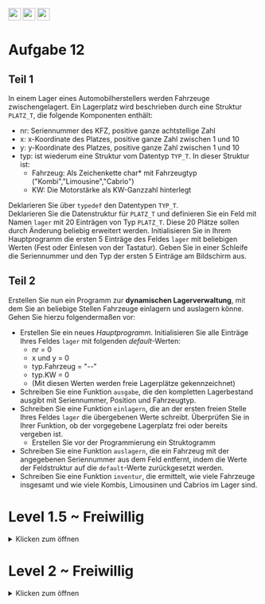 <a href="https://github.com/hshf1/VorlesungC/discussions"><img src="https://img.shields.io/badge/Allgemein-Q%26A-informational?logo=github" height="25"/></a>
<a href="https://github.com/hshf1/VorlesungC/discussions/categories/02_übungsaufgaben"><img src="https://img.shields.io/badge/Übungsaufgaben-Q%26A-informational?logo=c" height="25"/></a>
<a href="https://github.com/hshf1/VorlesungC/discussions/17"><img src="https://img.shields.io/badge/Aufgabe_bewerten-red?logo=c" height="25"/></a>

# Aufgabe 12

## Teil 1

In einem Lager eines Automobilherstellers werden Fahrzeuge zwischengelagert.
Ein Lagerplatz wird beschrieben durch eine Struktur ```PLATZ_T```, die folgende Komponenten enthält:

- nr:  Seriennummer des KFZ, positive ganze achtstellige Zahl
- x:   x-Koordinate des Platzes, positive ganze Zahl zwischen 1 und 10
- y:   y-Koordinate des Platzes, positive ganze Zahl zwischen 1 und 10
- typ: ist wiederum eine Struktur vom Datentyp ```TYP_T```. In dieser Struktur ist:
  - Fahrzeug: Als Zeichenkette char* mit Fahrzeugtyp ("Kombi","Limousine","Cabrio")
  - KW:       Die Motorstärke als KW-Ganzzahl hinterlegt

Deklarieren Sie über ```typedef``` den Datentypen ```TYP_T```.<br>
Deklarieren Sie die Datenstruktur für ```PLATZ_T``` und definieren Sie ein Feld mit Namen ```lager``` mit 20 Einträgen von Typ ```PLATZ_T```.
Diese 20 Plätze sollen durch Änderung beliebig erweitert werden.
Initialisieren Sie in Ihrem Hauptprogramm die ersten 5 Einträge des Feldes ```lager``` mit beliebigen Werten (Fest oder Einlesen von der Tastatur).
Geben Sie in einer Schleife die Seriennummer und den Typ der ersten 5 Einträge am Bildschirm aus.


## Teil 2

Erstellen Sie nun ein Programm zur **dynamischen Lagerverwaltung**, mit dem Sie an beliebige Stellen Fahrzeuge einlagern und auslagern könne.
Gehen Sie hierzu folgendermaßen vor:

- Erstellen Sie ein neues _Hauptprogramm_. Initialisieren Sie alle Einträge Ihres Feldes ```lager``` mit folgenden _default_-Werten:
  -  nr = 0
  -  x und y = 0
  -  typ.Fahrzeug = "--"
  -  typ.KW = 0
  - (Mit diesen Werten werden freie Lagerplätze gekennzeichnet)
- Schreiben Sie eine Funktion ```ausgabe```, die den kompletten Lagerbestand ausgibt mit Seriennummer, Position und Fahrzeugtyp.
- Schreiben Sie eine Funktion ```einlagern```, die an der ersten freien Stelle Ihres Feldes ```lager``` die übergebenen Werte schreibt. Überprüfen Sie in Ihrer Funktion, ob der vorgegebene Lagerplatz frei oder bereits vergeben ist.
  - Erstellen Sie vor der Programmierung ein Struktogramm
- Schreiben Sie eine Funktion ```auslagern```, die ein Fahrzeug mit der angegebenen Seriennummer aus dem Feld entfernt, indem die Werte der Feldstruktur auf die ```default```-Werte zurückgesetzt werden.
- Schreiben Sie eine Funktion ```inventur```, die ermittelt, wie viele Fahrzeuge insgesamt und wie viele Kombis, Limousinen und Cabrios im Lager sind.

# Level 1.5 ~ Freiwillig
<details>
  <summary>Klicken zum öffnen</summary>
  WS 18 [4]
  
  Es soll ein Programm zur Realisierung eines Adressregisters, mit Daten von Privatpersonen, in
C entwickelt werden. In einem Registereintrag sind die folgenden Informationen über die entsprechende Privatperson enthalten:
Vorname, Nachname, Straße, Hausnummer, Postleitzahl, Ort. Diese Informationen sollen in der folgenden Struktur zusammengefasst werden:
  ```C
typedef struct
{  char vorname[20 + 1 ] ;
    char nachname[20 + 1 ] ;
    char strasse[20 + 1 ] ;
    short int hausnr ;
    long int plz ;
    char ort[20 + 1 ] ;
} person ;
  ```
Planen und Entwickeln sie ein Programm, welches folgendes leistet:
Das Adressregister soll als Array definiert werden, mit Platz für 100
Personeneinträgen. Das Array wird bereits mit drei Einträgen initialisiert. Im Hauptprogramm sollen alle eingetragenen Adressregister ausgegeben werden.
  
  * a)Beginnen sie ein Programm zu schreiben, welches die folgenden Elemente enthält:
    - Benötigte ```#include```-Anweisung
    - Oben abgebildete Struktur und Typendefinition
  
  Planen und schreiben sie jetzt eine main-Funktion, in der ein Array mit dem Namen adrRegister mit Platz für 100
Personeneinträge, wobei die ersten drei Elemente des Arrays mit den folgenden Daten initialisiert werden:
  ![Bild_Inhalt](https://user-images.githubusercontent.com/79829648/132984288-2cb62a00-f554-47ea-89d1-f01fa11d048d.png)

  
Die main-Funktion soll alle eingetragenen Daten des Adressregisters untereinander ausgeben.
Das Adressregister ist hierfür zu durchlaufen bis der erste Leereintrag vorgefunden wird. Als Erkennungsmerkmal für einen
Leereintrag dienen eine negative Hausnr. und eine negative PLZ (Siehe Element 2 aus a.). Für jeden der Einträge
in dem Adressregister soll die folgende Ausgabe erzeugt werden:
![Bild_Ausgabe](https://user-images.githubusercontent.com/79829648/132984454-f4cf68ab-cf8e-4f83-a796-c519c9a1da55.png)


 
  * b) Erstellen sie ein Struktogramm für die main-Funktion gemäß oben genannter Programmbeschreibung.
  
  * c) Schreiben sie eine main-Funktion gemäß oben genannter Programmbeschreibung.
  
 </details>
 
 # Level 2 ~ Freiwillig
 <details>
  <summary> Klicken zum öffnen </summary>
  SS18 [4]
  
  Ein Ladegerät wird durch eine Struktur Ladegeraet beschrieben, die folgende Komponenten enthält:
  ![Bild4](https://user-images.githubusercontent.com/79829648/132984880-66732ead-9e86-44d0-8412-e7882fc5af98.png)

  
  Lösen Sie die folgenden Teilaufgaben:
  * a) Wählen Sie eine passende Datenstruktur und deklarieren Sie diese in C.
  
  * b) Die Länge des Feldes soll durch eine ```#define```‐Direktive definiert werden und den Namen ANZ haben.
  Binden sie die notwendigen Header‐Dateien ein.
  
  * c) Erstellen Sie eine Funktion ```einlesenLG(struct Ladegeraet lg[ANZ])```, um alle Elemente des
Feldes lg mit Werten zu belegen.
  
  * d)Alle Strukturvariablen (außer ```Imax```) aller 10 Geräte sollen in einer for‐Schleife über Tastatur eingelesen
werden. Geben Sie über printf Hinweise für das Eingeben an. Löschen Sie am Ende jeder Eingabe den
Tastaturpuffer.
  
    * ```Imax``` wird nach der folgenden Regel berechnet: für ein kurzschlussfestes Ladegerät wird der
theoretisch mögliche Kurzschlussstrom Ik = U0/Ri eingesetzt, sonst 80% von Ik   
    _Tipp_:  Die Länge des Feldes ist bereits im Makro ```ANZ``` gespeichert und muss nicht mitübergeben werden.
  
  * e) Schreiben Sie eine Funktion ```ausgabeLG(struct Ladegeraet lg[ANZ])``` zur Ausgabe am
Bildschirm. Die Strukturvariablen U0 und Ri sollen nicht ausgegeben werden. Die Gleitkommazahlen
sind mit 2 Stellen nach dem Komma auszugeben.
  
  * f) Schreiben Sie des Weiteren eine Funktion ```ausgabeIstKS(struct Ladegeraet lg[ANZ])```, die
im Array alle kurzschlussfesten Geräte zählt und diese als ```unsigned int``` zurückgibt.
  
  * g) Erstellen sie die ```main()``` Funktion und erstellen Sie in ihr ein Array mit dem Namen ```lg``` an, das ```ANZ```
Elemente dieser Struktur beinhaltet.
  
  * h) Rufen Sie in ```main()``` die Funktion ```einlesenLG``` und ```ausgabeLG auf```. Als letztes Rufen sie die
Funktion ```ausgabeIstKS``` auf und lassen Sie sich die Anzahl der Datensätze ausgeben, die
kurzschlussfähig sind.
  
  </details>
